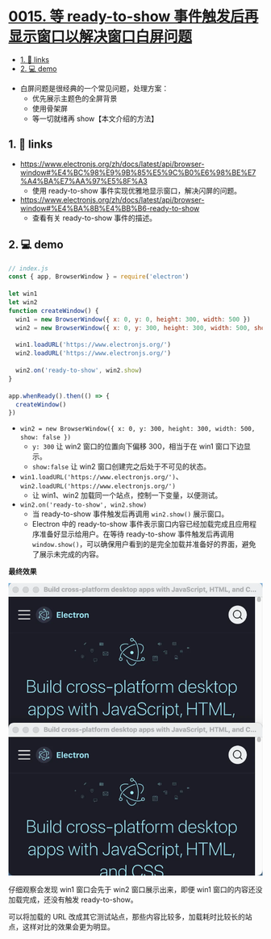 # [0015. 等 ready-to-show 事件触发后再显示窗口以解决窗口白屏问题](https://github.com/Tdahuyou/electron/tree/main/0015.%20%E7%AD%89%20ready-to-show%20%E4%BA%8B%E4%BB%B6%E8%A7%A6%E5%8F%91%E5%90%8E%E5%86%8D%E6%98%BE%E7%A4%BA%E7%AA%97%E5%8F%A3%E4%BB%A5%E8%A7%A3%E5%86%B3%E7%AA%97%E5%8F%A3%E7%99%BD%E5%B1%8F%E9%97%AE%E9%A2%98)

<!-- region:toc -->
- [1. 🔗 links](#1--links)
- [2. 💻 demo](#2--demo)
<!-- endregion:toc -->
- 白屏问题是很经典的一个常见问题，处理方案：
  - 优先展示主题色的全屏背景
  - 使用骨架屏
  - 等一切就绪再 show【本文介绍的方法】

## 1. 🔗 links

- https://www.electronjs.org/zh/docs/latest/api/browser-window#%E4%BC%98%E9%9B%85%E5%9C%B0%E6%98%BE%E7%A4%BA%E7%AA%97%E5%8F%A3
  - 使用 ready-to-show 事件实现优雅地显示窗口，解决闪屏的问题。
- https://www.electronjs.org/zh/docs/latest/api/browser-window#%E4%BA%8B%E4%BB%B6-ready-to-show
  - 查看有关 ready-to-show 事件的描述。

## 2. 💻 demo

```js
// index.js
const { app, BrowserWindow } = require('electron')

let win1
let win2
function createWindow() {
  win1 = new BrowserWindow({ x: 0, y: 0, height: 300, width: 500 })
  win2 = new BrowserWindow({ x: 0, y: 300, height: 300, width: 500, show: false })

  win1.loadURL('https://www.electronjs.org/')
  win2.loadURL('https://www.electronjs.org/')

  win2.on('ready-to-show', win2.show)
}

app.whenReady().then(() => {
  createWindow()
})
```

- `win2 = new BrowserWindow({ x: 0, y: 300, height: 300, width: 500, show: false }) `
  - `y: 300` 让 win2 窗口的位置向下偏移 300，相当于在 win1 窗口下边显示。
  - `show:false` 让 win2 窗口创建完之后处于不可见的状态。
- `win1.loadURL('https://www.electronjs.org/')`、`win2.loadURL('https://www.electronjs.org/')`
  - 让 win1、win2 加载同一个站点，控制一下变量，以便测试。
- `win2.on('ready-to-show', win2.show)`
  - 当 ready-to-show 事件触发后再调用 `win2.show()` 展示窗口。
  - Electron 中的 ready-to-show 事件表示窗口内容已经加载完成且应用程序准备好显示给用户。在等待 ready-to-show 事件触发后再调用 `window.show()`，可以确保用户看到的是完全加载并准备好的界面，避免了展示未完成的内容。

**最终效果**

![](assets/2024-10-06-00-08-19.png)

仔细观察会发现 win1 窗口会先于 win2 窗口展示出来，即便 win1 窗口的内容还没加载完成，还没有触发 ready-to-show。

可以将加载的 URL 改成其它测试站点，那些内容比较多，加载耗时比较长的站点，这样对比的效果会更为明显。











